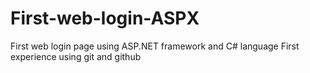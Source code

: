# First-web-login-ASPX
First web login page using ASP.NET framework and C# language 
First experience using git and github 
